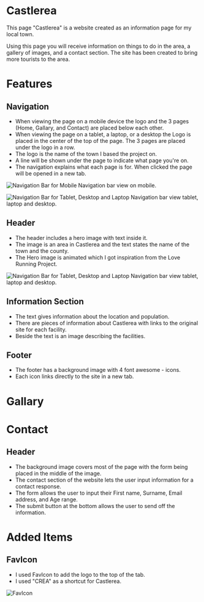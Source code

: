# Castlerea
This page "Castlerea" is a website created as an information page for my local town.

Using this page you will receive information on things to do in the area, a gallery of images, and a contact section. The site has been created to bring more tourists to the area.

# Features
## Navigation
  - When viewing the page on a mobile device the logo and the 3 pages (Home, Gallary, and Contact) are placed below each other.
  - When viewing the page on a tablet, a laptop, or a desktop the Logo is placed in the center of the top of the page. The 3 pages are placed under the logo in a row.
  - The logo is the name of the town I based the project on.
  - A line will be shown under the page to indicate what page you're on.
  - The navigation explains what each page is for. When clicked the page will be opened in a new tab.

  ![Navigation Bar for Mobile](https://res.cloudinary.com/dp9lxtk3y/image/upload/v1673645805/README%20Images/nav-mobile_rm3tom.png) Navigation bar view on mobile.

  ![Navigation Bar for Tablet, Desktop and Laptop](https://res.cloudinary.com/dp9lxtk3y/image/upload/v1673646632/README%20Images/nav-tablet_jumnlf.png) Navigation bar view tablet, laptop and desktop.

## Header
  - The header includes a hero image with text inside it. 
  - The image is an area in Castlerea and the text states the name of the town and the county.
  - The Hero image is animated which I got inspiration from the Love Running Project.

![Navigation Bar for Tablet, Desktop and Laptop](https://res.cloudinary.com/dp9lxtk3y/image/upload/v1673647185/README%20Images/header-screenshot_ita0bs.png) Navigation bar view tablet, laptop and desktop.


## Information Section
  - The text gives information about the location and population.
  - There are pieces of information about Castlerea with links to the original site for each facility.
  - Beside the text is an image describing the facilities.

## Footer
  - The footer has a background image with 4 font awesome - icons.
  - Each icon links directly to the site in a new tab.

# Gallary















# Contact
## Header
  - The background image covers most of the page with the form being placed in the middle of the image.
  - The contact section of the website lets the user input information for a contact response.
  - The form allows the user to input their First name, Surname, Email address, and Age range.
  - The submit button at the bottom allows the user to send off the information.


# Added Items
  ## FavIcon
  - I used FavIcon to add the logo to the top of the tab.
  - I used "CREA" as a shortcut for Castlerea.

  ![FavIcon](https://res.cloudinary.com/dp9lxtk3y/image/upload/v1673822771/README%20Images/Gallery%20Photos/android-chrome-192x192_j4lo6z.png)
    
  